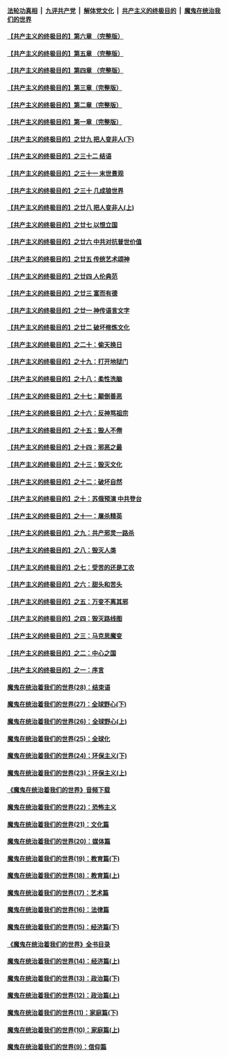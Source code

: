 ####  [法轮功真相](../../../../basic/blob/master/README.md?t=12031052) &nbsp;|&nbsp; [九评共产党](../../../../9ping.md/blob/master/README.md?t=12031052) &nbsp;|&nbsp; [解体党文化](../../../../jtdwh.md/blob/master/README.md?t=12031052)  &nbsp;|&nbsp; [共产主义的终极目的](../../../../gczydzjmd.md/blob/master/README.md?t=12031052) &nbsp;|&nbsp; [魔鬼在统治我们的世界](../../../../mgztzwmdsj.md/blob/master/README.md?t=12031052) 

#### [【共产主义的终极目的】第六章 （完整版）](../pages/nsc422/n11428913.md?t=12031052) 

#### [【共产主义的终极目的】第五章 （完整版）](../pages/nsc422/n11428912.md?t=12031052) 

#### [【共产主义的终极目的】第四章 （完整版）](../pages/nsc422/n11428907.md?t=12031052) 

#### [【共产主义的终极目的】第三章（完整版）](../pages/nsc422/n11428848.md?t=12031052) 

#### [【共产主义的终极目的】第二章（完整版）](../pages/nsc422/n11428831.md?t=12031052) 

#### [【共产主义的终极目的】第一章（完整版）](../pages/nsc422/n11417651.md?t=12031052) 

#### [【共产主义的终极目的】之廿九 把人变非人(下)](../pages/nsc422/n11344140.md?t=12031052) 

#### [【共产主义的终极目的】之三十二 结语](../pages/nsc422/n11360535.md?t=12031052) 

#### [【共产主义的终极目的】之三十一 末世景观](../pages/nsc422/n11351129.md?t=12031052) 

#### [【共产主义的终极目的】之三十 几成狼世界](../pages/nsc422/n11348280.md?t=12031052) 

#### [【共产主义的终极目的】之廿八 把人变非人(上)](../pages/nsc422/n11340492.md?t=12031052) 

#### [【共产主义的终极目的】之廿七 以恨立国](../pages/nsc422/n11336944.md?t=12031052) 

#### [【共产主义的终极目的】之廿六 中共对抗普世价值](../pages/nsc422/n11324785.md?t=12031052) 

#### [【共产主义的终极目的】之廿五 传统艺术颂神](../pages/nsc422/n11296396.md?t=12031052) 

#### [【共产主义的终极目的】之廿四 人伦典范](../pages/nsc422/n11296397.md?t=12031052) 

#### [【共产主义的终极目的】之廿三 富而有德](../pages/nsc422/n11283598.md?t=12031052) 

#### [【共产主义的终极目的】之廿一 神传语言文字](../pages/nsc422/n11263265.md?t=12031052) 

#### [【共产主义的终极目的】之廿二 破坏修炼文化](../pages/nsc422/n11245728.md?t=12031052) 

#### [【共产主义的终极目的】之二十：偷天换日](../pages/nsc422/n11238846.md?t=12031052) 

#### [【共产主义的终极目的】之十九：打开地狱门](../pages/nsc422/n11206376.md?t=12031052) 

#### [【共产主义的终极目的】之十八：柔性洗脑](../pages/nsc422/n11199994.md?t=12031052) 

#### [【共产主义的终极目的】之十七：颠倒善恶](../pages/nsc422/n11179782.md?t=12031052) 

#### [【共产主义的终极目的】之十六：反神骂祖宗](../pages/nsc422/n11166798.md?t=12031052) 

#### [【共产主义的终极目的】之十五：毁人不倦](../pages/nsc422/n11166792.md?t=12031052) 

#### [【共产主义的终极目的】之十四：邪恶之最](../pages/nsc422/n11150249.md?t=12031052) 

#### [【共产主义的终极目的】之十三：毁灭文化](../pages/nsc422/n11135227.md?t=12031052) 

#### [【共产主义的终极目的】之十二：破坏自然](../pages/nsc422/n11135214.md?t=12031052) 

#### [【共产主义的终极目的】之十：苏俄预演 中共登台](../pages/nsc422/n11118424.md?t=12031052) 

#### [【共产主义的终极目的】之十一：屠杀精英](../pages/nsc422/n11118442.md?t=12031052) 

#### [【共产主义的终极目的】之九：共产邪灵一路杀](../pages/nsc422/n11114139.md?t=12031052) 

#### [【共产主义的终极目的】之八：毁灭人类](../pages/nsc422/n11108503.md?t=12031052) 

#### [【共产主义的终极目的】之七：受苦的还是工农](../pages/nsc422/n11101809.md?t=12031052) 

#### [【共产主义的终极目的】之六：甜头和苦头](../pages/nsc422/n11096971.md?t=12031052) 

#### [【共产主义的终极目的】之五：万变不离其邪](../pages/nsc422/n11091285.md?t=12031052) 

#### [【共产主义的终极目的】之四：毁灭路线图](../pages/nsc422/n11086284.md?t=12031052) 

#### [【共产主义的终极目的】之三：马克思魔变](../pages/nsc422/n11061941.md?t=12031052) 

#### [【共产主义的终极目的】之二：中心之国](../pages/nsc422/n11047728.md?t=12031052) 

#### [【共产主义的终极目的】之一：序言](../pages/nsc422/n11086077.md?t=12031052) 

#### [魔鬼在统治着我们的世界(28)：结束语](../pages/nsc422/n10936246.md?t=12031052) 

#### [魔鬼在统治着我们的世界(27)：全球野心(下)](../pages/nsc422/n10928319.md?t=12031052) 

#### [魔鬼在统治着我们的世界(26)：全球野心(上)](../pages/nsc422/n10900318.md?t=12031052) 

#### [魔鬼在统治着我们的世界(25)：全球化](../pages/nsc422/n10788205.md?t=12031052) 

#### [魔鬼在统治着我们的世界(24)：环保主义(下)](../pages/nsc422/n10695307.md?t=12031052) 

#### [魔鬼在统治着我们的世界(23)：环保主义(上)](../pages/nsc422/n10688613.md?t=12031052) 

#### [《魔鬼在统治着我们的世界》音频下载](../pages/nsc422/n10635553.md?t=12031052) 

#### [魔鬼在统治着我们的世界(22)：恐怖主义](../pages/nsc422/n10614727.md?t=12031052) 

#### [魔鬼在统治着我们的世界(21)：文化篇](../pages/nsc422/n10597706.md?t=12031052) 

#### [魔鬼在统治着我们的世界(20)：媒体篇](../pages/nsc422/n10586579.md?t=12031052) 

#### [魔鬼在统治着我们的世界(19)：教育篇(下)](../pages/nsc422/n10564808.md?t=12031052) 

#### [魔鬼在统治着我们的世界(18)：教育篇(上)](../pages/nsc422/n10526970.md?t=12031052) 

#### [魔鬼在统治着我们的世界(17)：艺术篇](../pages/nsc422/n10499093.md?t=12031052) 

#### [魔鬼在统治着我们的世界(16)：法律篇](../pages/nsc422/n10485969.md?t=12031052) 

#### [魔鬼在统治着我们的世界(15)：经济篇(下)](../pages/nsc422/n10469975.md?t=12031052) 

#### [《魔鬼在统治着我们的世界》全书目录](../pages/nsc422/n10464261.md?t=12031052) 

#### [魔鬼在统治着我们的世界(14)：经济篇(上)](../pages/nsc422/n10457370.md?t=12031052) 

#### [魔鬼在统治着我们的世界(13)：政治篇(下)](../pages/nsc422/n10448270.md?t=12031052) 

#### [魔鬼在统治着我们的世界(12)：政治篇(上)](../pages/nsc422/n10444576.md?t=12031052) 

#### [魔鬼在统治着我们的世界(11)：家庭篇(下)](../pages/nsc422/n10440961.md?t=12031052) 

#### [魔鬼在统治着我们的世界(10)：家庭篇(上)](../pages/nsc422/n10435448.md?t=12031052) 

#### [魔鬼在统治着我们的世界(9)：信仰篇](../pages/nsc422/n10432159.md?t=12031052) 

